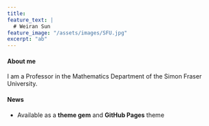 ```yaml
---
title: 
feature_text: |
  # Weiran Sun
feature_image: "/assets/images/SFU.jpg"
excerpt: "ab"
---
```


#### About me

I am a Professor in the Mathematics Department of the Simon Fraser University.

#### News

- Available as a **theme gem** and **GitHub Pages** theme

